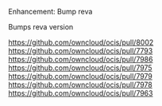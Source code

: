 Enhancement: Bump reva

Bumps reva version

https://github.com/owncloud/ocis/pull/8002
https://github.com/owncloud/ocis/pull/7793
https://github.com/owncloud/ocis/pull/7986
https://github.com/owncloud/ocis/pull/7975
https://github.com/owncloud/ocis/pull/7979
https://github.com/owncloud/ocis/pull/7978
https://github.com/owncloud/ocis/pull/7963
